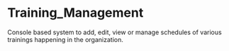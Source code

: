 # Training_Management
Console based system to add, edit, view or manage schedules of  various trainings happening in the organization.
